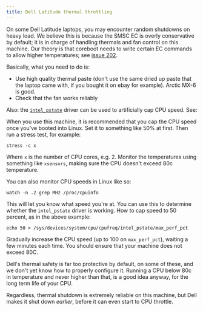 ```yaml
---
title: Dell Latitude thermal throttling
---
```


On some Dell Latitude laptops, you may encounter random shutdowns on
heavy load. We believe this is because the SMSC EC is overly conservative
by default; it is in charge of handling thermals and fan control on this
machine. Our theory is that coreboot needs to write certain EC commands
to allow higher temperatures; see [issue 202](https://codeberg.org/libreboot/lbmk/issues/202).

Basically, what you need to do is:

* Use high quality thermal paste (don't use the same dried up paste that the
  laptop came with, if you bought it on ebay for example). Arctic MX-6 is good.
* Check that the fan works reliably

Also: the [`intel_pstate`](https://www.kernel.org/doc/html/v4.12/admin-guide/pm/intel_pstate.html) driver can be used to artificially cap CPU speed. See:

When you use this machine, it is recommended that you cap the CPU speed once
you've booted into Linux. Set it to something like 50% at first. Then run a
stress test, for example:

	stress -c x

Where `x` is the number of CPU cores, e.g. 2. Monitor the temperatures using
something like `xsensors`, making sure the CPU doesn't exceed 80c temperature.

You can also monitor CPU speeds in Linux like so:

	watch -n .2 grep MHz /proc/cpuinfo

This will let you know what speed you're at. You can use this to determine
whether the `intel_pstate` driver is working. How to cap speed to 50 percent, as
in the above example:

	echo 50 > /sys/devices/system/cpu/cpufreq/intel_pstate/max_perf_pct

Gradually increase the CPU speed (up to 100 on `max_perf_pct`), waiting a few
minutes each time. You should ensure that your machine does not exceed 80C.

Dell's thermal safety is far too protective by default, on some of these, and
we don't yet know how to properly configure it. Running a CPU below 80c in
temperature and never higher than that, is a good idea anyway, for the
long term life of your CPU.

Regardless, thermal shutdown is extremely reliable on this machine, but Dell
makes it shut down *earlier*, before it can even start to CPU throttle.

